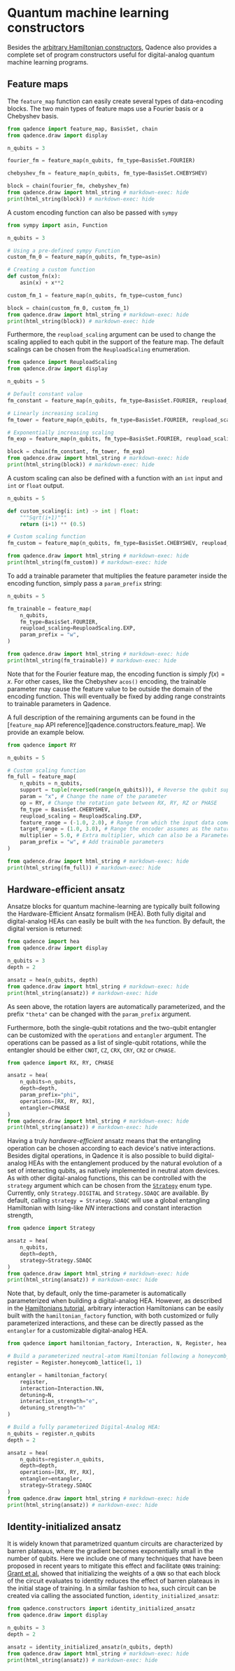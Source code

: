 # Quantum machine learning constructors

Besides the [arbitrary Hamiltonian constructors](../tutorials/hamiltonians.md), Qadence also provides a complete set of
program constructors useful for digital-analog quantum machine learning programs.

## Feature maps

The `feature_map` function can easily create several types of data-encoding blocks. The
two main types of feature maps use a Fourier basis or a Chebyshev basis.

```python exec="on" source="material-block" html="1" session="fms"
from qadence import feature_map, BasisSet, chain
from qadence.draw import display

n_qubits = 3

fourier_fm = feature_map(n_qubits, fm_type=BasisSet.FOURIER)

chebyshev_fm = feature_map(n_qubits, fm_type=BasisSet.CHEBYSHEV)

block = chain(fourier_fm, chebyshev_fm)
from qadence.draw import html_string # markdown-exec: hide
print(html_string(block)) # markdown-exec: hide
```

A custom encoding function can also be passed with `sympy`

```python exec="on" source="material-block" html="1" session="fms"
from sympy import asin, Function

n_qubits = 3

# Using a pre-defined sympy Function
custom_fm_0 = feature_map(n_qubits, fm_type=asin)

# Creating a custom function
def custom_fn(x):
    asin(x) + x**2

custom_fm_1 = feature_map(n_qubits, fm_type=custom_func)

block = chain(custom_fm_0, custom_fm_1)
from qadence.draw import html_string # markdown-exec: hide
print(html_string(block)) # markdown-exec: hide
```

Furthermore, the `reupload_scaling` argument can be used to change the scaling applied to each qubit
in the support of the feature map. The default scalings can be chosen from the `ReuploadScaling` enumeration.

```python exec="on" source="material-block" html="1" session="fms"
from qadence import ReuploadScaling
from qadence.draw import display

n_qubits = 5

# Default constant value
fm_constant = feature_map(n_qubits, fm_type=BasisSet.FOURIER, reupload_scaling=ReuploadScaling.CONSTANT)

# Linearly increasing scaling
fm_tower = feature_map(n_qubits, fm_type=BasisSet.FOURIER, reupload_scaling=ReuploadScaling.TOWER)

# Exponentially increasing scaling
fm_exp = feature_map(n_qubits, fm_type=BasisSet.FOURIER, reupload_scaling=ReuploadScaling.EXP)

block = chain(fm_constant, fm_tower, fm_exp)
from qadence.draw import html_string # markdown-exec: hide
print(html_string(block)) # markdown-exec: hide
```

A custom scaling can also be defined with a function with an `int` input and `int` or `float` output.

```python exec="on" source="material-block" html="1" session="fms"
n_qubits = 5

def custom_scaling(i: int) -> int | float:
    """Sqrt(i+1)"""
    return (i+1) ** (0.5)

# Custom scaling function
fm_custom = feature_map(n_qubits, fm_type=BasisSet.CHEBYSHEV, reupload_scaling=custom_scaling)

from qadence.draw import html_string # markdown-exec: hide
print(html_string(fm_custom)) # markdown-exec: hide
```

To add a trainable parameter that multiplies the feature parameter inside the encoding function,
simply pass a `param_prefix` string:

```python exec="on" source="material-block" html="1" session="fms"
n_qubits = 5

fm_trainable = feature_map(
    n_qubits,
    fm_type=BasisSet.FOURIER,
    reupload_scaling=ReuploadScaling.EXP,
    param_prefix = "w",
)

from qadence.draw import html_string # markdown-exec: hide
print(html_string(fm_trainable)) # markdown-exec: hide
```

Note that for the Fourier feature map, the encoding function is simply $f(x)=x$. For other cases, like the Chebyshev `acos()` encoding,
the trainable parameter may cause the feature value to be outside the domain of the encoding function. This will eventually be fixed
by adding range constraints to trainable parameters in Qadence.

A full description of the remaining arguments can be found in the [`feature_map` API reference][qadence.constructors.feature_map]. We provide an example below.

```python exec="on" source="material-block" html="1" session="fms"
from qadence import RY

n_qubits = 5

# Custom scaling function
fm_full = feature_map(
    n_qubits = n_qubits,
    support = tuple(reversed(range(n_qubits))), # Reverse the qubit support to run the scaling from bottom to top
    param = "x", # Change the name of the parameter
    op = RY, # Change the rotation gate between RX, RY, RZ or PHASE
    fm_type = BasisSet.CHEBYSHEV,
    reupload_scaling = ReuploadScaling.EXP,
    feature_range = (-1.0, 2.0), # Range from which the input data comes from
    target_range = (1.0, 3.0), # Range the encoder assumes as the natural range
    multiplier = 5.0, # Extra multiplier, which can also be a Parameter
    param_prefix = "w", # Add trainable parameters
)

from qadence.draw import html_string # markdown-exec: hide
print(html_string(fm_full)) # markdown-exec: hide
```

## Hardware-efficient ansatz

Ansatze blocks for quantum machine-learning are typically built following the Hardware-Efficient Ansatz formalism (HEA).
Both fully digital and digital-analog HEAs can easily be built with the `hea` function. By default,
the digital version is returned:

```python exec="on" source="material-block" html="1" session="ansatz"
from qadence import hea
from qadence.draw import display

n_qubits = 3
depth = 2

ansatz = hea(n_qubits, depth)
from qadence.draw import html_string # markdown-exec: hide
print(html_string(ansatz)) # markdown-exec: hide
```

As seen above, the rotation layers are automatically parameterized, and the prefix `"theta"` can be changed with the `param_prefix` argument.

Furthermore, both the single-qubit rotations and the two-qubit entangler can be customized with the `operations` and `entangler` argument. The operations can be passed as a list of single-qubit rotations, while the entangler should be either `CNOT`, `CZ`, `CRX`, `CRY`, `CRZ` or `CPHASE`.

```python exec="on" source="material-block" html="1" session="ansatz"
from qadence import RX, RY, CPHASE

ansatz = hea(
    n_qubits=n_qubits,
    depth=depth,
    param_prefix="phi",
    operations=[RX, RY, RX],
    entangler=CPHASE
)
from qadence.draw import html_string # markdown-exec: hide
print(html_string(ansatz)) # markdown-exec: hide
```

Having a truly *hardware-efficient* ansatz means that the entangling operation can be chosen according to each device's native interactions. Besides digital operations, in Qadence it is also possible to build digital-analog HEAs with the entanglement produced by the natural evolution of a set of interacting qubits, as natively implemented in neutral atom devices. As with other digital-analog functions, this can be controlled with the `strategy` argument which can be chosen from the [`Strategy`](../qadence/types.md) enum type. Currently, only `Strategy.DIGITAL` and `Strategy.SDAQC` are available. By default, calling `strategy = Strategy.SDAQC` will use a global entangling Hamiltonian with Ising-like $NN$ interactions and constant interaction strength,

```python exec="on" source="material-block" html="1" session="ansatz"
from qadence import Strategy

ansatz = hea(
    n_qubits,
    depth=depth,
    strategy=Strategy.SDAQC
)
from qadence.draw import html_string # markdown-exec: hide
print(html_string(ansatz)) # markdown-exec: hide
```

Note that, by default, only the time-parameter is automatically parameterized when building a digital-analog HEA. However, as described in the [Hamiltonians tutorial](../tutorials/hamiltonians.md), arbitrary interaction Hamiltonians can be easily built with the `hamiltonian_factory` function, with both customized or fully parameterized interactions, and these can be directly passed as the `entangler` for a customizable digital-analog HEA.

```python exec="on" source="material-block" html="1" session="ansatz"
from qadence import hamiltonian_factory, Interaction, N, Register, hea

# Build a parameterized neutral-atom Hamiltonian following a honeycomb_lattice:
register = Register.honeycomb_lattice(1, 1)

entangler = hamiltonian_factory(
    register,
    interaction=Interaction.NN,
    detuning=N,
    interaction_strength="e",
    detuning_strength="n"
)

# Build a fully parameterized Digital-Analog HEA:
n_qubits = register.n_qubits
depth = 2

ansatz = hea(
    n_qubits=register.n_qubits,
    depth=depth,
    operations=[RX, RY, RX],
    entangler=entangler,
    strategy=Strategy.SDAQC
)
from qadence.draw import html_string # markdown-exec: hide
print(html_string(ansatz)) # markdown-exec: hide
```
## Identity-initialized ansatz

It is widely known that parametrized quantum circuits are characterized by barren plateaus, where the gradient becomes exponentially small in the number of qubits. Here we include one of many techniques that have been proposed in recent years to mitigate this effect and facilitate `QNN`s training: [Grant et al.](https://arxiv.org/abs/1903.05076) showed that initializing the weights of a `QNN` so that each block of the circuit evaluates to identity reduces the effect of barren plateaus in the initial stage of training. In a similar fashion to `hea`, such circuit can be created via calling the associated function, `identity_initialized_ansatz`:

```python exec="on" source="material-block" html="1" session="ansatz"
from qadence.constructors import identity_initialized_ansatz
from qadence.draw import display

n_qubits = 3
depth = 2

ansatz = identity_initialized_ansatz(n_qubits, depth)
from qadence.draw import html_string # markdown-exec: hide
print(html_string(ansatz)) # markdown-exec: hide
```
